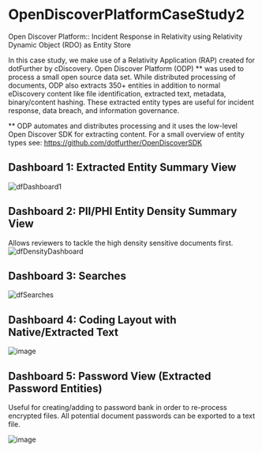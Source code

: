 # OpenDiscoverPlatformCaseStudy2
Open Discover Platform:: Incident Response in Relativity using Relativity Dynamic Object (RDO) as Entity Store

In this case study, we make use of a Relativity Application (RAP) created for dotFurther by cDiscovery. Open Discover Platform (ODP) **
was used to process a small open source data set. While distributed processing of documents, ODP also extracts 350+ entities in addition
to normal eDiscovery content like file identification, extracted text, metadata, binary/content hashing. These extracted
entity types are useful for incident response, data breach, and information governance.  

** ODP automates and distributes processing and it uses the low-level Open Discover SDK for extracting content. For a small overview of 
entity types see:  https://github.com/dotfurther/OpenDiscoverSDK

## Dashboard 1: Extracted Entity Summary View
![dfDashboard1](https://github.com/dotfurther/OpenDiscoverPlatformCaseStudy2/assets/52750989/5ef39836-b74a-4473-baee-e2aef0929473)


## Dashboard 2: PII/PHI Entity Density Summary View
Allows reviewers to tackle the high density sensitive documents first.
![dfDensityDashboard](https://github.com/dotfurther/OpenDiscoverPlatformCaseStudy2/assets/52750989/fe1fb34f-dc3d-4da3-976e-51e20bd0ff91)


## Dashboard 3: Searches
![dfSearches](https://github.com/dotfurther/OpenDiscoverPlatformCaseStudy2/assets/52750989/5b49036a-f064-44b3-829e-488742302555)


## Dashboard 4: Coding Layout with Native/Extracted Text

![image](https://github.com/dotfurther/OpenDiscoverPlatformCaseStudy2/assets/52750989/2687941a-9dd1-4f91-b1c7-8e90a0a07ad9)


## Dashboard 5:  Password View (Extracted Password Entities)

Useful for creating/adding to password bank in order to re-process encrypted files. All potential document passwords can be exported
to a text file.

![image](https://github.com/dotfurther/OpenDiscoverPlatformCaseStudy2/assets/52750989/61fa4f5a-6248-4037-8af7-7b68a7908324)
